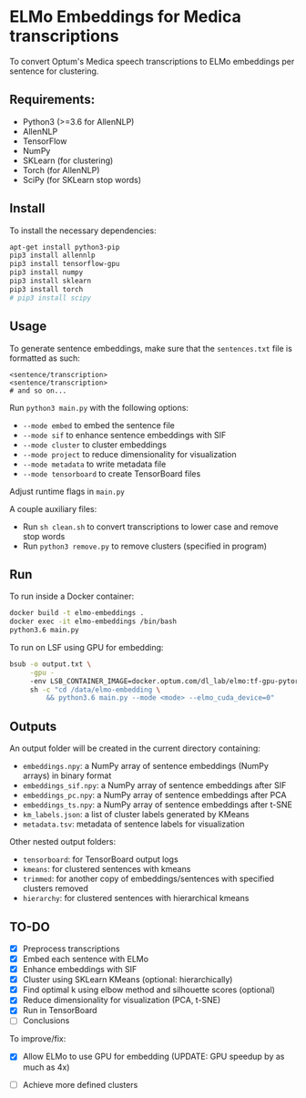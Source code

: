 # ELMo Embeddings for Medica transcriptions
To convert Optum's Medica speech transcriptions to ELMo embeddings per sentence for clustering.


## Requirements:
 * Python3 (>=3.6 for AllenNLP)
 * AllenNLP
 * TensorFlow
 * NumPy
 * SKLearn (for clustering)
 * Torch (for AllenNLP)
 * SciPy (for SKLearn stop words)


## Install
To install the necessary dependencies:

```bash
apt-get install python3-pip
pip3 install allennlp
pip3 install tensorflow-gpu
pip3 install numpy
pip3 install sklearn
pip3 install torch
# pip3 install scipy
```


## Usage
To generate sentence embeddings, make sure that the `sentences.txt` file is formatted as such:

```
<sentence/transcription>
<sentence/transcription>
# and so on...
```

Run `python3 main.py` with the following options:
 * `--mode embed` to embed the sentence file
 * `--mode sif` to enhance sentence embeddings with SIF
 * `--mode cluster` to cluster embeddings
 * `--mode project` to reduce dimensionality for visualization
 * `--mode metadata` to write metadata file
 * `--mode tensorboard` to create TensorBoard files

Adjust runtime flags in `main.py`

A couple auxiliary files:
 * Run `sh clean.sh` to convert transcriptions to lower case and remove stop words
 * Run `python3 remove.py` to remove clusters (specified in program)

## Run
To run inside a Docker container:

```bash
docker build -t elmo-embeddings .
docker exec -it elmo-embeddings /bin/bash
python3.6 main.py
```

To run on LSF using GPU for embedding:

```bash
bsub -o output.txt \
     -gpu -
     -env LSB_CONTAINER_IMAGE=docker.optum.com/dl_lab/elmo:tf-gpu-pytorch \
     sh -c "cd /data/elmo-embedding \
         && python3.6 main.py --mode <mode> --elmo_cuda_device=0"
```


## Outputs
An output folder will be created in the current directory containing:
 * `embeddings.npy`: a NumPy array of sentence embeddings (NumPy arrays) in binary format
 * `embeddings_sif.npy`: a NumPy array of sentence embeddings after SIF
 * `embeddings_pc.npy`: a NumPy array of sentence embeddings after PCA
 * `embeddings_ts.npy`: a NumPy array of sentence embeddings after t-SNE
 * `km_labels.json`: a list of cluster labels generated by KMeans
 * `metadata.tsv`: metadata of sentence labels for visualization

Other nested output folders:
 * `tensorboard`: for TensorBoard output logs
 * `kmeans`: for clustered sentences with kmeans
 * `trimmed`: for another copy of embeddings/sentences with specified clusters removed
 * `hierarchy`: for clustered sentences with hierarchical kmeans


## TO-DO
 - [x] Preprocess transcriptions
 - [x] Embed each sentence with ELMo
 - [x] Enhance embeddings with SIF
 - [x] Cluster using SKLearn KMeans (optional: hierarchically)
 - [x] Find optimal k using elbow method and silhouette scores (optional)
 - [x] Reduce dimensionality for visualization (PCA, t-SNE)
 - [x] Run in TensorBoard
 - [ ] Conclusions

To improve/fix:
 - [x] Allow ELMo to use GPU for embedding (UPDATE: GPU speedup by as much as 4x)
 - [ ] Achieve more defined clusters


